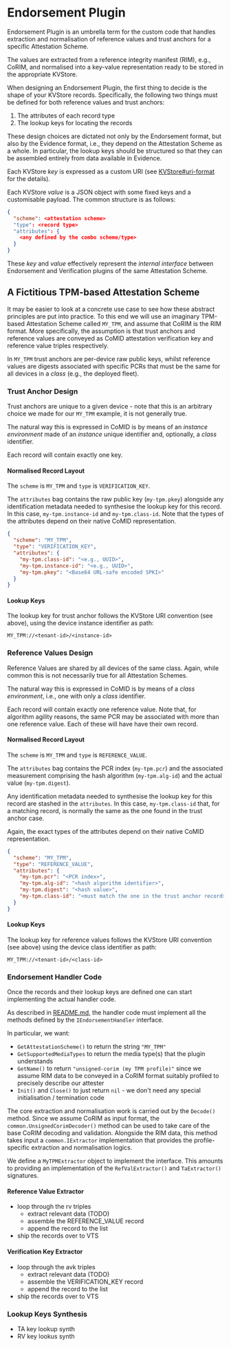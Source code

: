 # Endorsement Plugin

Endorsement Plugin is an umbrella term for the custom code that handles
extraction and normalisation of reference values and trust anchors for a
specific Attestation Scheme.

The values are extracted from a reference integrity manifest (RIM), e.g., CoRIM,
and normalised into a key-value representation ready to be stored in the
appropriate KVStore.

When designing an Endorsement Plugin, the first thing to decide is the shape of
your KVStore records.  Specifically, the following two things must be defined
for both reference values and trust anchors:

1. The attributes of each record type
1. The lookup keys for locating the records

These design choices are dictated not only by the Endorsement format, but also
by the Evidence format, i.e., they depend on the Attestation Scheme as a whole.
In particular, the lookup keys should be structured so that they can be
assembled entirely from data available in Evidence.

Each KVStore _key_ is expressed as a custom URI (see
[KVStore#uri-format](../kvstore/README.md#uri-format) for the details).

Each KVStore _value_ is a JSON object with some fixed keys and a customisable
payload.  The common structure is as follows:

```json
{
  "scheme": <attestation scheme>
  "type": <record type>
  "attributes": {
    <any defined by the combo scheme/type>
  }
}
```

These _key_ and _value_ effectively represent the _internal interface_ between
Endorsement and Verification plugins of the same Attestation Scheme.

## A Fictitious TPM-based Attestation Scheme

It may be easier to look at a concrete use case to see how these abstract
principles are put into practice.  To this end we will use an imaginary
TPM-based Attestation Scheme called `MY_TPM`, and assume that CoRIM is the RIM
format.  More specifically, the assumption is that trust anchors and reference
values are conveyed as CoMID attestation verification key and reference value
triples respectively.

In `MY_TPM` trust anchors are per-device raw public keys, whilst reference
values are digests associated with specific PCRs that must be the same for all
devices in a _class_ (e.g., the deployed fleet).

### Trust Anchor Design

Trust anchors are unique to a given device - note that this is an arbitrary
choice we made for our `MY_TPM` example, it is not generally true.

The natural way this is expressed in CoMID is by means of an _instance
environment_ made of an _instance_ unique identifier and, optionally, a _class_
identifier.

Each record will contain exactly one key.

#### Normalised Record Layout

The `scheme` is `MY_TPM` and `type` is `VERIFICATION_KEY`.

The `attributes` bag contains the raw public key (`my-tpm.pkey`) alongside any
identification metadata needed to synthesise the lookup key for this record.  In
this case, `my-tpm.instance-id` and `my-tpm.class-id`.  Note that the types of
the attributes depend on their native CoMID representation.

```json
{
  "scheme": "MY_TPM",
  "type": "VERIFICATION_KEY",
  "attributes": {
    "my-tpm.class-id": "<e.g., UUID>",
    "my-tpm.instance-id": "<e.g., UUID>",
    "my-tpm.pkey": "<Base64 URL-safe encoded SPKI>"
  }
}
```

#### Lookup Keys

The lookup key for trust anchor follows the KVStore URI convention (see above),
using the device instance identifier as path:

```
MY_TPM://<tenant-id>/<instance-id>
```

### Reference Values Design

Reference Values are shared by all devices of the same class.  Again, while
common this is not necessarily true for all Attestation Schemes.

The natural way this is expressed in CoMID is by means of a _class environment_,
i.e., one with only a _class_ identifier.

Each record will contain exactly one reference value.  Note that, for algorithm
agility reasons, the same PCR may be associated with more than one reference
value.  Each of these will have have their own record.

#### Normalised Record Layout

The `scheme` is `MY_TPM` and `type` is `REFERENCE_VALUE`.

The `attributes` bag contains the PCR index (`my-tpm.pcr`) and the associated
measurement comprising the hash algorithm (`my-tpm.alg-id`) and the actual value
(`my-tpm.digest`).

Any identification metadata needed to synthesise the lookup key for this record
are stashed in the `attributes`.  In this case, `my-tpm.class-id` that, for a
matching record, is normally the same as the one found in the trust anchor case.

Again, the exact types of the attributes depend on their native CoMID
representation.

```json
{
  "scheme": "MY_TPM",
  "type": "REFERENCE_VALUE",
  "attributes": {
    "my-tpm.pcr": "<PCR index>",
    "my-tpm.alg-id": "<hash algorithm identifier>",
    "my-tpm.digest": "<hash value>",
    "my-tpm.class-id": "<must match the one in the trust anchor record>"
  }
}
```

#### Lookup Keys

The lookup key for reference values follows the KVStore URI convention (see
above) using the device class identifier as path:

```
MY_TPM://<tenant-id>/<class-id>
```

### Endorsement Handler Code

Once the records and their lookup keys are defined one can start implementing
the actual handler code.

As described in [README.md](README.md#implementing-attestation-scheme-support),
the handler code must implement all the methods defined by the
`IEndorsementHandler` interface.

In particular, we want:

* `GetAttestationScheme()` to return the string `"MY_TPM"`
* `GetSupportedMediaTypes` to return the media type(s) that the plugin
  understands
* `GetName()` to return `"unsigned-corim (my TPM profile)"` since we assume RIM
  data to be conveyed in a CoRIM format suitably profiled to precisely describe
  our attester
* `Init()` and `Close()` to just return `nil` - we don't need any special
  initialisation / termination code

The core extraction and normalisation work is carried out by the `Decode()`
method.  Since we assume CoRIM as input format, the
`common.UnsignedCorimDecoder()` method can be used to take care of the base
CoRIM decoding and validation.  Alongside the RIM data, this method takes input
a `common.IExtractor` implementation that provides the profile-specific
extraction and normalisation logics.

We define a `MyTPMExtractor` object to implement the interface.  This amounts to
providing an implementation of the `RefValExtractor()` and `TaExtractor()`
signatures.

#### Reference Value Extractor

* loop through the rv triples
  * extract relevant data (TODO)
  * assemble the REFERENCE_VALUE record
  * append the record to the list
* ship the records over to VTS

#### Verification Key Extractor

* loop through the avk triples
  * extract relevant data (TODO)
  * assemble the VERIFICATION_KEY record
  * append the record to the list
* ship the records over to VTS

### Lookup Keys Synthesis

* TA key lookup synth
* RV key lookus synth
